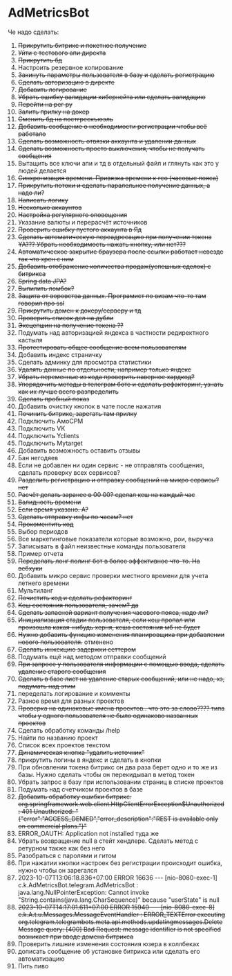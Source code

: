 # AdMetricsBot

Че надо сделать:
1) ~~Прикрутить битрикс и покетное получение~~
2) ~~Уйти с тестового апи директа~~
3) ~~Прикрутить бд~~
4) Настроить резервное копирование
5) ~~Закинуть параметры пользователя в базу и сделать регистрацию~~
6) ~~Сделать авторизацию в директе~~
7) ~~Добавить логирование~~
8) ~~Убрать ошибку валидации хибернейта или сделать валидацию~~
9) ~~Перейти на рег ру~~
10) ~~Залить прилку на докер~~
11) ~~Сменить бд на постгрескъюэль~~
12) ~~Добавить сообщение о необходимости регистрации чтобы всё работало~~
13) ~~Сделать возможность отвязки аккаунта и удалении данных~~
14) ~~Сделать возможность просто выключения, чтобы не получать сообщения~~
15) Вытащить все ключи апи и тд в отдельный файл и глянуть как это у людей делается
16) ~~Синхронизация времени. Привязка времени к гео (часовые пояса)~~
17) ~~Прикрутить потоки и сделать паралельное получение данных, а надо ли?~~
18) ~~Написать логику~~
19) ~~Несколько аккаунтов~~
20) ~~Настройка регулярного оповещения~~
21) Указание валюты и перерасчёт источников
22) ~~Проверить ошибку пустого аккаунта в Яд~~
23) ~~Сделать автоматическую переадресацию при получении токена YA??? Убрать необходимость нажать кнопку, или нет???~~
24) ~~Автоматическое закрытие браузера после ссылки работает невезде так что хрен с ним~~
25) ~~Добавить отображение количества продаж(успешных сделок) с битрикса~~
26) ~~Spring data JPA?~~
27) ~~Выпилить ломбок?~~
28) ~~Защита от воровства данных. Програмист по визам что-то там говорил про ssl~~
29) ~~Прикрутить домен к докеру/серверу и тд~~
30) ~~Проверить список дел на дубли~~
31) ~~Эксцепшин на получение токена ??~~
32) Подумать над авторизацией яндекса в частности редиректного кастыля
33) ~~Протестировать общее сообщение всем пользователям~~
34) Добавить индекс страничку
35) Сделать админку для просмотра статистики
36) ~~Удалять данные по отдельности, например только яндекс~~
37) ~~Убрать переменные из кода                                 проверить                   наверное хардкод?~~
38) ~~Упорядочить методы в телеграм боте и сделать рефакторинг, узнать как их лучше всего разпределить~~
39) ~~Сделать пробный показ~~
40) Добавить очистку кнопок в чате после нажатия
41) ~~Починить битрикс, зарегать там прилку~~
42) Подключить АмоСРМ
43) Подключить VK
44) Подключить Yclients
45) Подключить Mytarget
46) Добавить возможность оставить отзывы
47) Бан негодяев 
48) Если не добавлен ни один сервис - не отправлять сообщения, сделать проверку всех сервисов?
49) ~~Разделить регистрацию и отправку сообщений на микро сервисы? нет~~
50) ~~Расчёт делать заранее в 00 00? сделал кеш на каждый час~~
51) ~~Валидность времени~~
52) ~~Если время указано. А?~~
53) ~~Сделать отправку инфы по часам? нет~~
54) ~~Прокоментить код~~
55) Выбор периодов
56) Все маркетинговые показатели которые возможно, рои, выручка
57) Записывать в файл неизвестные команды пользователя
58) Пример отчета
59) ~~Переделать лонг полинг бот в более эффективное что-то. На вебхуки~~
60) Добавить микро сервис проверки местного времени для учета летнего времени
61) Мультиланг
62) ~~Почистить код и сделать рефакторинг~~
63) ~~Кеш состояния пользователя, зачем? да~~
64) ~~Сделать запасной вариант получения часового пояса, надо ли?~~
65) ~~Инициализация стадии пользователя, если кеш пропал или произошла какая-нибудь херня, кеша состояния мб не будет~~
66) ~~Нужно добавить функцию изменения планировщика при добавлении нового пользователя.~~ отменено
67) ~~Сделать инжекцию задержки сеттером~~
68) Подумать ещё над методом отправки сообщений
69) ~~При запросе у пользователя информации с помощью ввода, сделать удаление старого сообщения~~
70) ~~Сделать в базе лист на удаление старых сообщений, или не надо, хз, подумать над этим~~
71) переделать логирование и комменты 
72) Разное время для разных проектов
73) ~~Проверка на одинаковые имена проектов.. что это за слово???? типа чтобы у одного пользователя не было одинаково названных проектов~~
74) Сделать обработку команды /help
75) Найти по названию проект
76) Список всех проектов текстом
77) ~~Динамическая кнопка "удалить источник"~~
78) прикрутить логины в яндекс и сделать в кнопки
79) При обновлении токена битрикс он два раза берет одно и то же из базы. Нужно сделать чтобы он перекидывал в метод токен
80) Убрать запрос в базу при использовании страниц в списке проектов
81) Подумать над счетчиком проектов в базе
82) ~~Добавить обработку ошибки битрикс: org.springframework.web.client.HttpClientErrorException$Unauthorized: 401 Unauthorized: "{"error":"ACCESS_DENIED","error_description":"REST is available only on commercial plans."}"~~
83) ERROR_OAUTH: Application not installed туда же
84) Убрать возвращение null в стейт хендлере. Сделать метод с ретурном также как без него
85) Разобраться с паролями и гитом
86) При нажатии кнопки настроек без регистрации происходит ошибка, нужно чтобы он зарегался
87) 2023-10-07T13:06:18.836+07:00 ERROR 16636 --- [nio-8080-exec-1] c.k.AdMetricsBot.telegram.AdMetricsBot   : java.lang.NullPointerException: Cannot invoke "String.contains(java.lang.CharSequence)" because "userState" is null
88) ~~2023-10-07T14:17:01.611+07:00 ERROR 15940 --- [nio-8080-exec-8] c.k.A.t.u.Messages.MessageEventHandler   : ERROR_TEXTError executing org.telegram.telegrambots.meta.api.methods.updatingmessages.DeleteMessage query: [400] Bad Request: message identifier is not specified возникает при вводе домена битрикса~~
89) Проверить лишние изменения состояния юзера в коллбеках
90) дописать сообщение об установке битрикса или сделать его автоматизацию
91) Пить пиво
